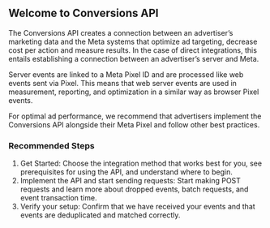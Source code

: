 <!-- Meta Pixel Code -->
<script src="https://assets.adobedtm.com/180c356c94b3/996d58459d92/launch-bd384514e974-development.min.js" async></script>
<noscript><img height="1" width="1" style="display:none"
src="https://www.facebook.com/tr?id=1411564109272155&ev=PageView&noscript=1"
/></noscript>
<!-- End Meta Pixel Code -->

## Welcome to Conversions API


The Conversions API creates a connection between an advertiser’s marketing data and the Meta systems that optimize ad targeting, decrease cost per action and measure results. In the case of direct integrations, this entails establishing a connection between an advertiser’s server and Meta.

Server events are linked to a Meta Pixel ID and are processed like web events sent via Pixel. This means that web server events are used in measurement, reporting, and optimization in a similar way as browser Pixel events.

For optimal ad performance, we recommend that advertisers implement the Conversions API alongside their Meta Pixel and follow other best practices.


### Recommended Steps


1. Get Started: Choose the integration method that works best for you, see prerequisites for using the API, and understand where to begin.
2. Implement the API and start sending requests: Start making POST requests and learn more about dropped events, batch requests, and event transaction time.
3. Verify your setup: Confirm that we have received your events and that events are deduplicated and matched correctly.
